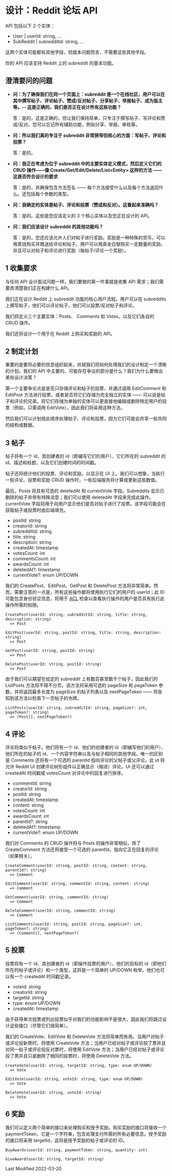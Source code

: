 # 设计：Reddit 论坛 API

API 包括以下 2 个实体：

- User | userId: string, ...
- SubReddit | subredditId: string, ...

这两个实体可能都有其他字段，但就本问题而言，不需要这些其他字段。

你的 API 应该支持 Reddit 上的 subreddit 的基本功能。

## 澄清要问的问题

- **问：为了确保我们在同一个页面上：subreddit 是一个在线社区，用户可以在其中撰写帖子、评论帖子、赞成/反对帖子、分享帖子、举报帖子、成为版主等。-- 这是正确的，我们是否正在设计所有这些功能？**

  答：是的，这是正确的，但让我们保持简单，只专注于撰写帖子、写评论和赞成/反对。您可以忘记所有辅助功能，例如分享、举报、审核等。

- **问：所以我们真的专注于 subreddit 非常狭窄但核心的方面：写帖子、评论和投票？**

  答：是的。

- **问：我正在考虑为位于 subreddit 中的主要实体定义模式，然后定义它们的 CRUD 操作——像 Create/Get/Edit/Delete/List\<Entity\> 这样的方法 —— 这是否符合设计的要求**

  答：是的，并确保包含方法签名 —— 每个方法接受什么以及每个方法返回什么。还包括每个参数的类型。

- **问：我确定的实体是帖子、评论和投票（赞成和反对）。这看起来准确吗？**

  答：是的。这些是您应该定义的 3 个核心实体以及您正在设计的 API。

- **问：我们应该设计 subreddit 的其他功能吗？**

  答：是的，您还应该允许人们对帖子进行奖励。奖励是一种特殊的货币，可以用真钱购买并赠送给评论和帖子。用户可以用真金白银购买一定数量的奖励，并且可以对帖子和评论进行奖励（每帖子/评论一个奖励）。

## 1 收集要求

与任何 API 设计面试问题一样，我们要做的第一件事就是收集 API 需求；我们需要弄清楚我们正在构建什么 API。

我们正在设计 Reddit 上 subreddit 功能的核心用户流程。用户可以在 subreddits 上撰写帖子，他们可以评论帖子，他们可以投票/反对帖子和评论。

我们将定义三个主要实体：Posts、 Comments 和 Votes，以及它们各自的 CRUD 操作。

我们还将设计一个用于在 Reddit 上购买和奖励的 API。

## 2 制定计划

重要的是要将必要的信息组织起来，并就我们将如何处理我们的设计制定一个清晰的计划。我们的 API 中主要的、可能存在争议的部分是什么？我们为什么要做出某些设计决策？

第一个主要争论点是是否只存储评论和帖子的投票，并通过调用 EditComment 和 EditPost 方法进行投票，或者是否将它们存储为完全独立的实体 —— 可以说是帖子和评论的兄弟。将它们存储为单独的实体可以更直接地编辑或删除特定用户的投票（例如，只需调用 EditVote），因此我们将采用这种方法。

然后我们可以计划按此顺序处理帖子、评论和投票，因为它们可能会共享一些共同的结构或数据。

## 3 帖子

帖子将有一个 id、其创建者的 id（即编写它们的用户）、它们所在的 subreddit 的 id、描述和标题，以及它们创建时间的时间戳。

帖子还将统计他们的投票、评论和奖励，以显示在 UI 上。我们可以想象，当执行一些评论、投票和奖励 CRUD 操作时，一些后端服务将计算或更新这些数值。

最后，Posts 将具有可选的 deletedAt 和 currentVote 字段。Subreddits 显示已删除的帖子并带有特殊消息；我们可以使用 deletedAt 字段来完成此操作。currentVote 字段将用于向用户显示他们是否对帖子进行了投票。该字段可能会在获取帖子或投票时由后端填充。

- postId: string
- creatorId: string
- subredditId: string
- title: string
- description: string
- createdAt: timestamp
- votesCount: int
- commentsCount: int
- awardsCount: int
- deletedAt?: timestamp
- currentVote?: enum UP/DOWN

我们的 CreatePost、EditPost、GetPost 和 DeletePost 方法将非常简单。然而，需要注意的一点是，所有这些操作都将使用执行它们的用户的 userId；此 ID 可能包含身份验证信息，将用于 [ACL](/system-design/api-design?id=acl) 检查以查看执行操作的用户是否具有执行此操作所需的权限。

```
CreatePost(userId: string, subredditId: string, title: string, description: string)
  => Post

EditPost(userId: string, postId: string, title: string, description: string)
  => Post

GetPost(userId: string, postId: string)
  => Post

DeletePost(userId: string, postId: string)
  => Post
```

由于我们可以期望在给定的 subreddit 上有数百甚至数千个帖子，因此我们的 ListPosts 方法将不得不分页。该方法将采用可选的 pageSize 和 pageToken 参数，并将返回最多长度为 pageSize 的帖子列表以及 nextPageToken —— 将告知到该方法以检索下一页帖子的令牌。

```
ListPosts(userId: string, subredditId: string, pageSize?: int, pageToken?: string)
  => (Post[], nextPageToken?)
```

## 4 评论

评论将类似于帖子。他们将有一个 id、他们的创建者的 id（即编写他们的用户）、他们所在的帖子的 id、一个内容字符串以及与帖子相同的其他字段。唯一的区别是 Comments 还将有一个可选的 parentId 指向评论的父帖子或父评论。此 id 将允许 Reddit UI 创建评论树形组件以正确显示（缩进）评论。UI 还可以通过 createdAt 时间戳或 votesCount 对评论中的回复进行排序。

- commentId: string
- creatorId: string
- postId: string
- createdAt: timestamp
- content: string
- votesCount: int
- awardsCount: int
- parentId?: string
- deletedAt?: timestamp
- currentVote?: enum UP/DOWN

我们对 Comments 的 CRUD 操作将与 Posts 的操作非常相似，除了 CreateComment 方法还将接受一个可选的 parentId，指向它正在回复的评论（如果相关）。

```
CreateComment(userId: string, postId: string, content: string, parentId?: string)
  => Comment

EditComment(userId: string, commentId: string, content: string)
  => Comment

GetComment(userId: string, commentId: string)
  => Comment

DeleteComment(userId: string, commentId: string)
  => Comment

ListComments(userId: string, postId: string, pageSize?: int, pageToken?: string)
  => (Comment[], nextPageToken?)
```

## 5 投票

投票将有一个 id、其创建者的 id（即操作投票的用户）、他们的目标的 id（即他们所在的帖子或评论）和一个类型，这将是一个简单的 UP/DOWN 枚举。他们也可以有一个 createdAt 时间戳记录。

- voteId: string
- creatorId: string
- targetId: string
- type: enum UP/DOWN
- createdAt: timestamp

由于获得单次投票或列出投票似乎对我们的功能影响不是很大，因此我们将跳过设计这些接口（尽管它们很简单）。

我们的 CreateVote、EditVote 和 DeleteVote 方法将简单而有用。当用户对帖子或评论投新票时，将使用 CreateVote 方法；当用户已经对帖子或评论投了票并且对同一帖子或评论投反对票时，将使用 EditVote 方法；当用户已经对帖子或评论投了票并且只是删除了相同的投票时，将使用 DeleteVote 方法。

```
CreateVote(userId: string, targetId: string, type: enum UP/DOWN)
  => Vote

EditVote(userId: string, voteId: string, type: enum UP/DOWN)
  => Vote

DeleteVote(userId: string, voteId: string)
  => Vote
```

## 6 奖励

我们可以定义两个简单的接口来处理购买和授予奖励。购买奖励的接口将接收一个 paymentToken，它是一个字符串，包含处理支付所需的所有必要信息。授予奖励的接口将采用 targetId，这将是授予奖励的帖子或评论的 ID。

```
BuyAwards(userId: string, paymentToken: string, quantity: int)

GiveAward(userId: string, targetId: string)
```

Last Modified 2022-03-20
